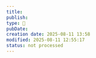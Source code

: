 ```yaml
---
title:
publish:
type: 🌳
pubDate:
creation date: 2025-08-11 13:58
modified: 2025-08-11 12:55:17
status: not processed
---
```




